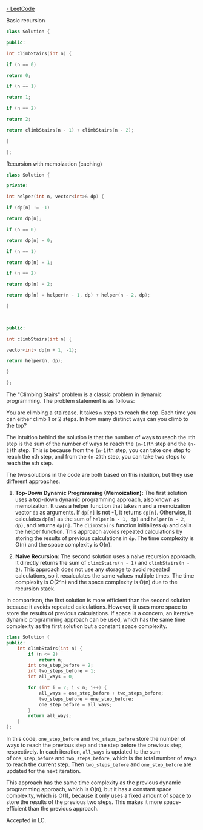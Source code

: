 
[- LeetCode](https://leetcode.com/problems/climbing-stairs/description/)


Basic recursion
```cpp
class Solution {

public:

int climbStairs(int n) {

if (n == 0)

return 0;

if (n == 1)

return 1;

if (n == 2)

return 2;

return climbStairs(n - 1) + climbStairs(n - 2);

}

};
```


Recursion with memoization (caching)
```cpp
class Solution {

private:

int helper(int n, vector<int>& dp) {

if (dp[n] != -1)

return dp[n];

if (n == 0)

return dp[n] = 0;

if (n == 1)

return dp[n] = 1;

if (n == 2)

return dp[n] = 2;

return dp[n] = helper(n - 1, dp) + helper(n - 2, dp);

}

  

public:

int climbStairs(int n) {

vector<int> dp(n + 1, -1);

return helper(n, dp);

}

};
```


The "Climbing Stairs" problem is a classic problem in dynamic programming. The problem statement is as follows:

You are climbing a staircase. It takes `n` steps to reach the top. Each time you can either climb 1 or 2 steps. In how many distinct ways can you climb to the top?

The intuition behind the solution is that the number of ways to reach the `n`th step is the sum of the number of ways to reach the `(n-1)`th step and the `(n-2)`th step. This is because from the `(n-1)`th step, you can take one step to reach the `n`th step, and from the `(n-2)`th step, you can take two steps to reach the `n`th step.

The two solutions in the code are both based on this intuition, but they use different approaches:

1. **Top-Down Dynamic Programming (Memoization):** The first solution uses a top-down dynamic programming approach, also known as memoization. It uses a helper function that takes `n` and a memoization vector `dp` as arguments. If `dp[n]` is not -1, it returns `dp[n]`. Otherwise, it calculates `dp[n]` as the sum of `helper(n - 1, dp)` and `helper(n - 2, dp)`, and returns `dp[n]`. The `climbStairs` function initializes `dp` and calls the helper function. This approach avoids repeated calculations by storing the results of previous calculations in `dp`. The time complexity is O(n) and the space complexity is O(n).
    
2. **Naive Recursion:** The second solution uses a naive recursion approach. It directly returns the sum of `climbStairs(n - 1)` and `climbStairs(n - 2)`. This approach does not use any storage to avoid repeated calculations, so it recalculates the same values multiple times. The time complexity is O(2^n) and the space complexity is O(n) due to the recursion stack.


In comparison, the first solution is more efficient than the second solution because it avoids repeated calculations. However, it uses more space to store the results of previous calculations. If space is a concern, an iterative dynamic programming approach can be used, which has the same time complexity as the first solution but a constant space complexity.



```cpp
class Solution {
public:
    int climbStairs(int n) {
        if (n <= 2)
            return n;
        int one_step_before = 2;
        int two_steps_before = 1;
        int all_ways = 0;

        for (int i = 2; i < n; i++) {
            all_ways = one_step_before + two_steps_before;
            two_steps_before = one_step_before;
            one_step_before = all_ways;
        }
        return all_ways;
    }
};
```

In this code, `one_step_before` and `two_steps_before` store the number of ways to reach the previous step and the step before the previous step, respectively. In each iteration, `all_ways` is updated to the sum of `one_step_before` and `two_steps_before`, which is the total number of ways to reach the current step. Then `two_steps_before` and `one_step_before` are updated for the next iteration.

This approach has the same time complexity as the previous dynamic programming approach, which is O(n), but it has a constant space complexity, which is O(1), because it only uses a fixed amount of space to store the results of the previous two steps. This makes it more space-efficient than the previous approach.


Accepted in LC.